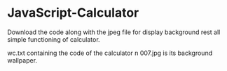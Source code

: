 # JavaScript-Calculator
Download the code along with the jpeg file for display background rest all simple functioning of calculator.

wc.txt containing the code of the calculator n 007.jpg is its background wallpaper.
